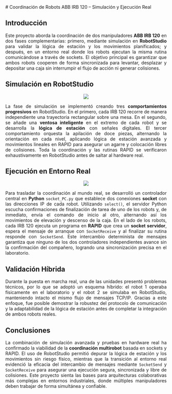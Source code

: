 <div align="justify">
# Coordinación de Robots ABB IRB 120 – Simulación y Ejecución Real

## Introducción

Este proyecto aborda la coordinación de dos manipuladores **ABB IRB 120** en dos fases complementarias: primero, mediante simulación en **RobotStudio** para validar la lógica de estación y los movimientos planificados; y después, en un entorno real donde los robots ejecutan la misma rutina comunicándose a través de sockets. El objetivo principal es garantizar que ambos robots cooperen de forma sincronizada para levantar, desplazar y depositar una caja sin interrumpir el flujo de acción ni generar colisiones.

## Simulación en RobotStudio
<p align="center">
  <img src="https://github.com/user-attachments/assets/9500abc6-e0b8-4c03-bf8e-bdc068a76703" />
</p>

La fase de simulación se implementó creando tres **comportamientos progresivos** en RobotStudio. En el primero, cada IRB 120 recorre de manera independiente una trayectoria rectangular sobre una mesa. En el segundo, se añade una **ventosa inteligente** en el extremo de cada robot y se desarrolla la **lógica de estación** con señales digitales. El tercer comportamiento orquesta la apilación de doce piezas, alternando la orientación en cada nivel, aplicando lógica de estación avanzada y movimientos lineales en RAPID para asegurar un agarre y colocación libres de colisiones. Toda la coordinación y las rutinas RAPID se verificaron exhaustivamente en RobotStudio antes de saltar al hardware real.

## Ejecución en Entorno Real
<p align="center">
  <img src="https://github.com/user-attachments/assets/68311aee-7090-4371-9ecd-a13a9a19801f" />
</p>

Para trasladar la coordinación al mundo real, se desarrolló un controlador central en **Python** `socket_PC.py` que establece dos conexiones **socket** con las direcciones IP de cada robot. Utilizando `select()`, el servidor Python escucha confirmaciones de finalización de tarea de uno de los robots y, de inmediato, envía el comando de inicio al otro, alternando así los movimientos de elevación y descenso de la caja. En el lado de los robots, cada IRB 120 ejecuta un programa en **RAPID** que crea un **socket servidor**, espera el mensaje de arranque con `SocketReceive` y al finalizar su rutina responde con `SocketSend`. Este intercambio determinista de mensajes garantiza que ninguno de los dos controladores independientes avance sin la confirmación del compañero, logrando una sincronización precisa en el laboratorio.

## Validación Híbrida

Durante la puesta en marcha real, una de las unidades presentó problemas técnicos, por lo que se adoptó un esquema híbrido: el robot 1 operaba físicamente en el laboratorio y el robot 2 se simulaba en RobotStudio, manteniendo intacto el mismo flujo de mensajes TCP/IP. Gracias a este enfoque, fue posible demostrar la robustez del protocolo de comunicación y la adaptabilidad de la lógica de estación antes de completar la integración de ambos robots reales.

## Conclusiones

La combinación de simulación avanzada y pruebas en hardware real ha confirmado la viabilidad de la **coordinación multirobot** basada en sockets y RAPID. El uso de RobotStudio permitió depurar la lógica de estación y los movimientos sin riesgo físico, mientras que la transición al entorno real evidenció la eficacia del intercambio de mensajes mediante `SocketSend` y `SocketReceive` para asegurar una ejecución segura, sincronizada y libre de colisiones. Este proyecto sienta las bases para arquitecturas colaborativas más complejas en entornos industriales, donde múltiples manipuladores deben trabajar de forma simultánea y confiable.

</div>
